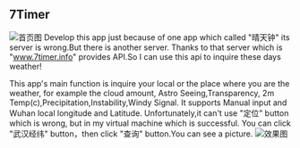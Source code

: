 ## 7Timer
![首页图](https://raw.githubusercontent.com/h1astro/7Timer/master/app/src/main/res/mipmap-hdpi/pic1.png)
Develop this app just because of one app which called "晴天钟" its server is wrong.But there is another server.
Thanks to that server which is "www.7timer.info" provides API.So I can use this api to inquire these days weather! 

This app's main function is inquire your local or the place where you are the weather, for example the cloud amount,
Astro Seeing,Transparency, 2m Temp(c),Precipitation,Instability,Windy Signal.
It supports Manual input and Wuhan local longitude and Latitude. Unfortunately,it can't use "定位" button which is wrong,
but in my virtual machine which is successful. 
You can click "武汉经纬" button，then click "查询" button.You can see a picture.
![效果图](https://raw.githubusercontent.com/h1astro/7Timer/master/app/src/main/res/mipmap-hdpi/pic2.png)
